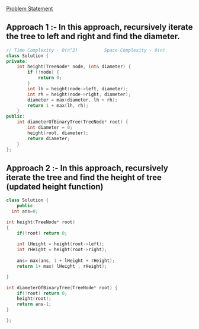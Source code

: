 [Problem Statement](https://leetcode.com/problems/diameter-of-binary-tree)

## Approach 1 :- In this approach, recursively iterate the tree to left and right and find the diameter.

```cpp
// Time Complexity - O(n^2)          Space Complexity - O(n)
class Solution {
private:
    int height(TreeNode* node, int& diameter) {
        if (!node) {
            return 0;
        }
        int lh = height(node->left, diameter);
        int rh = height(node->right, diameter);
        diameter = max(diameter, lh + rh);
        return 1 + max(lh, rh);
    }
public:
    int diameterOfBinaryTree(TreeNode* root) {
        int diameter = 0;
        height(root, diameter);
        return diameter;
    }
};
```

## Approach 2 :- In this approach, recursively iterate the tree and find the height of tree (updated height function)

```cpp
class Solution {
	public:
  int ans=0;

int height(TreeNode* root)
{
    if(!root) return 0;
    
    int lHeight = height(root->left);
    int rHeight = height(root->right);
    
    ans= max(ans, 1 + lHeight + rHeight);
    return 1+ max( lHeight , rHeight);

}

int diameterOfBinaryTree(TreeNode* root) {
    if(!root) return 0;
    height(root);
    return ans-1;
}

};
```

